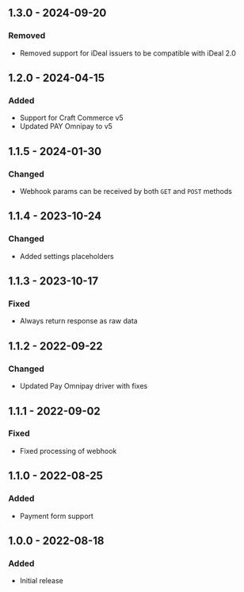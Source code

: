 ## 1.3.0 - 2024-09-20

### Removed
- Removed support for iDeal issuers to be compatible with iDeal 2.0

## 1.2.0 - 2024-04-15

### Added
- Support for Craft Commerce v5
- Updated PAY Omnipay to v5

## 1.1.5 - 2024-01-30

### Changed
- Webhook params can be received by both `GET` and `POST` methods

## 1.1.4 - 2023-10-24

### Changed
- Added settings placeholders

## 1.1.3 - 2023-10-17

### Fixed
- Always return response as raw data

## 1.1.2 - 2022-09-22

### Changed
- Updated Pay Omnipay driver with fixes

## 1.1.1 - 2022-09-02

### Fixed
- Fixed processing of webhook

## 1.1.0 - 2022-08-25

### Added
- Payment form support

## 1.0.0 - 2022-08-18

### Added
- Initial release
